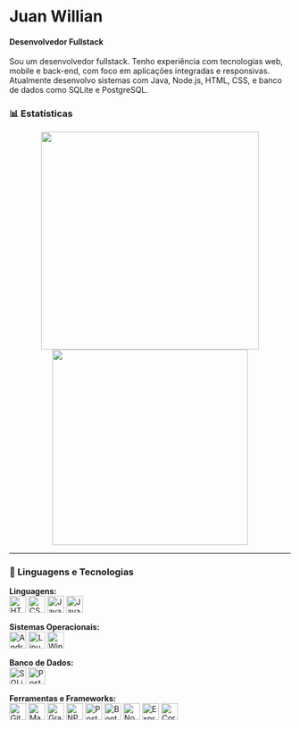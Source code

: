 # Juan Willian  
#### Desenvolvedor Fullstack

Sou um desenvolvedor fullstack. Tenho experiência com tecnologias web, mobile e back-end, com foco em aplicações integradas e responsivas. Atualmente desenvolvo sistemas com Java, Node.js, HTML, CSS, e banco de dados como SQLite e PostgreSQL.

### 📊 Estatísticas

<p align="center">
  <img
    width="390"
    src="https://github-readme-stats.vercel.app/api?username=JuanWillian&show_icons=true&theme=tokyonight&locale=pt-br" 
  />
  <img
    width="350"
    src="https://github-readme-stats.vercel.app/api/top-langs/?username=JuanWillian&theme=tokyonight&layout=compact&custom_title=Tecnologias&langs_count=9" 
  />
</p>



---

### 🤖 Linguagens e Tecnologias

**Linguagens:**  
<img alt="HTML" title="HTML" width="30px" src="https://cdn.jsdelivr.net/gh/devicons/devicon@latest/icons/html5/html5-original.svg" />
<img alt="CSS" title="CSS" width="30px" src="https://cdn.jsdelivr.net/gh/devicons/devicon@latest/icons/css3/css3-original.svg" />
<img alt="JavaScript" title="JavaScript" width="30px" src="https://cdn.jsdelivr.net/gh/devicons/devicon@latest/icons/javascript/javascript-original.svg" />
<img alt="Java" title="Java" width="30px" src="https://cdn.jsdelivr.net/gh/devicons/devicon@latest/icons/java/java-original.svg" />

**Sistemas Operacionais:**  
<img alt="Android" title="Android" width="30px" src="https://cdn.jsdelivr.net/gh/devicons/devicon@latest/icons/android/android-original.svg" />
<img alt="Linux" title="Linux" width="30px" src="https://cdn.jsdelivr.net/gh/devicons/devicon@latest/icons/linux/linux-original.svg" />
<img alt="Windows" title="Windows" width="30px" src="https://cdn.jsdelivr.net/gh/devicons/devicon@latest/icons/windows11/windows11-original.svg" />

**Banco de Dados:**  
<img alt="SQLite" title="SQLite" width="30px" src="https://cdn.jsdelivr.net/gh/devicons/devicon@latest/icons/sqlite/sqlite-original-wordmark.svg" />
<img alt="PostgreSQL" title="PostgreSQL" width="30px" src="https://cdn.jsdelivr.net/gh/devicons/devicon@latest/icons/postgresql/postgresql-original.svg" />

**Ferramentas e Frameworks:**  
<img alt="Git" title="Git" width="30px" src="https://cdn.jsdelivr.net/gh/devicons/devicon@latest/icons/git/git-original.svg" />
<img alt="Maven" title="Maven" width="30px" src="https://cdn.jsdelivr.net/gh/devicons/devicon@latest/icons/maven/maven-original.svg" />
<img alt="Gradle" title="Gradle" width="30px" src="https://cdn.jsdelivr.net/gh/devicons/devicon@latest/icons/gradle/gradle-original.svg" />
<img alt="NPM" title="NPM" width="30px" src="https://cdn.jsdelivr.net/gh/devicons/devicon@latest/icons/npm/npm-original-wordmark.svg" />
<img alt="Postman" title="Postman" width="30px" src="https://cdn.jsdelivr.net/gh/devicons/devicon@latest/icons/postman/postman-original.svg" />
<img alt="Bootstrap" title="Bootstrap" width="30px" src="https://cdn.jsdelivr.net/gh/devicons/devicon@latest/icons/bootstrap/bootstrap-original.svg" />
<img alt="Node.js" title="Node.js" width="30px" src="https://cdn.jsdelivr.net/gh/devicons/devicon@latest/icons/nodejs/nodejs-original.svg" />
<img alt="Express" title="Express" width="30px" src="https://cdn.jsdelivr.net/gh/devicons/devicon@latest/icons/express/express-original.svg" />
<img alt="Cordova" title="Cordova" width="30px" src="https://www.svgrepo.com/show/353603/cordova.svg" />
